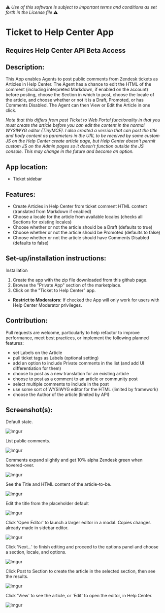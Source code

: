 :warning: *Use of this software is subject to important terms and conditions as set forth in the License file* :warning:

# Ticket to Help Center App

## Requires Help Center API Beta Access

## Description:

This App enables Agents to post public comments from Zendesk tickets as Articles in Help Center. The Agent has a chance to edit the HTML of the comment (including interpreted Markdown, if enabled on the account) before posting, choose the Section in which to post, choose the locale of the article, and choose whether or not it is a Draft, Promoted, or has Comments Disabled. The Agent can then View or Edit the Article in one click.

*Note that this differs from past Ticket to Web Portal functionality in that you must create the article before you can edit the content in the normal WYSIWYG editor (TinyMCE). I also created a version that can post the title and body content as parameters in the URL to be received by some custom JS on the Help Center create article page, but Help Center doesn't permit custom JS on the Admin pages so it doesn't function outside the JS console. This may change in the future and become an option.*

## App location:

* Ticket sidebar

## Features:

* Create Articles in Help Center from ticket comment HTML content (translated from Markdown if enabled)
* Choose a locale for the article from available locales (checks all Sections for existing locales)
* Choose whether or not the article should be a Draft (defaults to true)
* Choose whether or not the article should be Promoted (defaults to false)
* Choose whether or not the article should have Comments Disabled (defaults to false)

## Set-up/installation instructions:

Installation

1. Create the app with the zip file downloaded from this github page.
2. Browse the "Private App" section of the marketplace.
3. Click on the "Ticket to Help Center" app.


* **Restrict to Moderators:** If checked the App will only work for users with Help Center Moderator privileges.

## Contribution:

Pull requests are welcome, particularly to help refactor to improve performance, meet best practices, or implement the following planned features:
- set Labels on the Article
- pull ticket tags as Labels (optional setting)
- add an option to include Private comments in the list (and add UI differentiation for them)
- choose to post as a new translation for an existing article
- choose to post as a comment to an article or community post
- select multiple comments to include in the post
- use some sort of WYSIWYG editor for the HTML (limited by framework)
- choose the Author of the article (limited by API)


## Screenshot(s):
Default state.

![Imgur](http://i.imgur.com/Ugub0su.png)


List public comments.

![Imgur](http://i.imgur.com/DH2umGa.png)


Comments expand slightly and get 10% alpha Zendesk green when hovered-over.

![Imgur](http://i.imgur.com/BDX0A7c.png)


See the Title and HTML content of the article-to-be.

![Imgur](http://i.imgur.com/fXbr7Yx.png)


Edit the title from the placeholder default

![Imgur](http://i.imgur.com/ZU7RkOj.png)


Click 'Open Editor' to launch a larger editor in a modal. Copies changes already made in sidebar editor.

![Imgur](http://i.imgur.com/0wD2yka.png)


Click 'Next...' to finish editing and proceed to the options panel and choose a section, locale, and options.

![Imgur](http://i.imgur.com/iIdCjFY.png)


Click Post to Section to create the article in the selected section, then see the results.

![Imgur](http://i.imgur.com/ONQRLaB.png)


Click 'View' to see the article, or 'Edit' to open the editor, in Help Center.

![Imgur](http://i.imgur.com/vzNxIdo.png)


